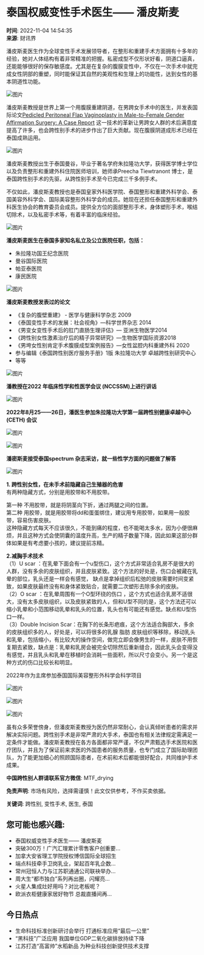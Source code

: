 # 泰国权威变性手术医生—— 潘皮斯麦

**时间**: 2022-11-04 14:54:35  
**来源**: 财讯界

潘皮斯麦医生作为全球变性手术发展领导者，在整形和重建手术方面拥有十多年的经验，她对人体结构有着非常精准的把握。私密成型不仅形状好看，阴道口逼真，还能能够很好的保存敏感度。尤其是在复杂的腹膜变性中，不仅在一次手术中就完成女性阴部的重塑，同时能保证其自然的美观性和生理上的功能性，达到女性的基本阴道性功能。

![图片](https://www.yunyingxbs.com/public/uploads/20221104/6364ac5ea76d3.jpeg)

潘皮斯麦教授是世界上第一个用腹膜重建阴道，在男跨女手术中的医生，并发表国际论文[Pedicled Peritoneal Flap Vaginoplasty in Male-to-Female Gender Affirmation Surgery: A Case Report](#) 这一技术的革新让男跨女人群的术后满意度提高了许多，也会跨性别手术的进步作出了巨大贡献。现在腹膜阴道成形术已经在泰国成熟运用。

![图片](https://www.yunyingxbs.com/public/uploads/20221104/6364ac5ea7db2.png)

潘皮斯麦教授出生于泰国曼谷，毕业于著名学府朱拉隆功大学，获得医学博士学位以及负责整形和重建外科住院医师培训，她师承Preecha Tiewtranont 博士，是泰国跨性别手术的先驱，从跨性别手术至今已完成三千多例手术。

不仅如此，潘皮斯麦教授也是泰国皇家外科医学院、泰国整形和重建外科学会、泰国美容外科学会、国际美容整形外科学会的成员。她现在还担任泰国整形和重建外科医生协会的教育委员会成员。提供全方位的面部整形手术，身体塑形手术，喉结切除术，以及私密手术等，有着丰富的临床经验。

![图片](https://www.yunyingxbs.com/public/uploads/20221104/6364ac5ea87d9.jpeg)

**潘皮斯麦医生在泰国多家知名私立及公立医院任职，包括：**
- 朱拉隆功国王纪念医院
- 曼谷国际医院
- 帕亚泰医院
- 康民医院

![图片](https://www.yunyingxbs.com/public/uploads/20221104/6364ac5ea8e55.jpeg)

**潘皮斯麦教授发表过的论文**
- 《复杂的腹壁重建》 - 医学与健康科学杂志 2009
- 《泰国变性手术的发展：社会视角》—科学世界杂志 2014
- 《男变女变性手术后的肛门直肠生理评估》— 亚洲生物医学2014
- 《跨性别女性激素治疗后的精子异常研究》—生物医学国际资源2018
- 《男垮女性别肯定手术腹膜成型案例报告》—女性盆腔内科重建外科 2020
- 参与编辑《泰国跨性别医疗服务手册》1版 朱拉隆功大学 卓越跨性别研究中心
- 等等

![图片](https://www.yunyingxbs.com/public/uploads/20221104/6364ac5ea934b.jpeg)

**潘教授在2022 年临床性学和性医学会议 (NCCSSM)上进行讲话**

![图片](https://www.yunyingxbs.com/public/uploads/20221104/6364ac5ea97b3.jpeg)

**2022年8月25——26日，潘医生参加朱拉隆功大学第一届跨性别健康卓越中心 (CETH) 会议**

![图片](https://www.yunyingxbs.com/public/uploads/20221104/6364ac5ea9d96.jpeg)

![图片](https://www.yunyingxbs.com/public/uploads/20221104/6364ac5ea9ea7.jpeg)

**潘密斯麦接受泰国spectrum 杂志采访，就一些性学方面的问题做了解答**

![图片](https://www.yunyingxbs.com/public/uploads/20221104/6364ac5eaa10d.jpeg)

**1. 跨性别女性，在未手术前隐藏自己生殖器的危害**  
有两种隐藏方式，分别是用胶带和不用胶带。

第一种 不用胶带，就是将阴茎向下折，通过两腿之间的位置。  
第二种 用胶带，就是用胶带将dd和蛋蛋绑住，建议用专用胶带，如果用一般胶带，容易伤害皮肤。  
这种隐藏方式每天不应该很久，不能到痛的程度，也不能喝太多水，因为小便很麻烦，并且这种方式会使阴囊的温度升高，生产的精子数量下降，因此如果这部分群体如果是有考虑要小孩的，建议提前冻精。

**2.减胸手术技术**  
（1）U scar ：在乳晕下面会有一个u型伤口，这个方式非常适合乳房不是很大的人群，没有多余的皮肤组织，并且皮肤紧致。这个方法的好处是，伤口会被藏在乳晕的部位，乳头还是一样会有感觉， 缺点是拿掉组织后松弛的皮肤需要时间变紧致，如果皮肤最终没有和身体紧致贴合，就需要二次塑形去除多余的皮肤。  
（2）O scar ：在乳晕周围有一个O型环绕的伤口 ，这个方式也适合乳房不适很大，没有太多皮肤组织，以及皮肤紧致的人，但和U型不同的是，这个方法还可以缩小乳晕和小范围移动乳晕和乳头的位置，乳头也有可能还有感觉。缺点和U型伤口一样。  
（3）Double Incision Scar：在胸下的长条形疤痕，这个方法适合胸部大，多余的皮肤组织多的人，好处是，可以将很多的乳腺 脂肪 皮肤组织等移除，移动乳头和乳晕，包括缩小，有比较大的操作空间，做完立即会像男生的一样，皮肤不用恢复期去紧致，缺点是：乳晕和乳房会被完全切除然后重新缝合，因此乳头会变得没有感觉，并且乳头和乳晕在移植时会消耗一些面积，所以尺寸会变小。另一个是这种方式的伤口比较长和明显。

2022年作为主席参加泰国国际美容整形外科学会科学项目

![图片](https://www.yunyingxbs.com/public/uploads/20221104/6364ac5eaa6fe.jpeg)

![图片](https://www.yunyingxbs.com/public/uploads/20221104/6364ac5eaa829.jpeg)

![图片](https://www.yunyingxbs.com/public/uploads/20221104/6364ac5eaa9be.jpeg)

虽有众多荣誉傍身，但潘皮斯麦教授为医仍然非常耐心，会认真倾听患者的需求并解决实际问题。跨性别手术是非常严肃的大手术，泰国也有相关法律规定需满足一定条件才能做。潘皮斯麦教授在各方各面都非常严谨，不仅严肃甄选手术医院和医疗团队，并且为了保证前来求医的外国患者的服务质量，也专门成立了国际助理团队，为了能更加细心的照顾国际患者，在术前和术后都能很好配合，共同维护手术成果。

**中国跨性别人群请联系官方微信**: MTF_drying

**免责声明**: 市场有风险，选择需谨慎！此文仅供参考，不作买卖依据。

**关键词**: 跨性别, 变性手术, 医生, 泰国

## 您可能也感兴趣:
- 泰国权威变性手术医生—— 潘皮斯麦
- 突破300万！广汽汇理累计零售客户创重要...
- 加拿大安省理工学院授权博信国际全球招生
- 端点科技牵手卫岗乳业，架起百年乳企数...
- 常州冠恒人力与江苏职通通公司联袂举办...
- 周大生“都市独白”系列再出圈，闪耀亮...
- 火星人集成灶好用吗？对比老板呢？
- 欧派衣柜健康家居好物节 总裁直播间再...

## 今日热点
- 生命科技标准创新研讨会举行 打通标准应用“最后一公里”
- “黑科技”广泛应用 我国单位GDP二氧化碳排放持续下降
- 江苏打造“高富帅”水稻新品 为种业科技创新提供技术支撑